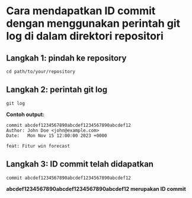 # Cara mendapatkan ID commit dengan menggunakan perintah git log di dalam direktori repositori

## Langkah 1: pindah ke repository

    cd path/to/your/repository

## Langkah 2: perintah git log

    git log

**Contoh output:**

    commit abcdef1234567890abcdef1234567890abcdef12
    Author: John Doe <john@example.com>
    Date:   Mon Nov 15 12:00:00 2023 +0000

    feat: Fitur win forecast


## Langkah 3: ID commit telah didapatkan

    commit abcdef1234567890abcdef1234567890abcdef12

**abcdef1234567890abcdef1234567890abcdef12 merupakan ID commit**

